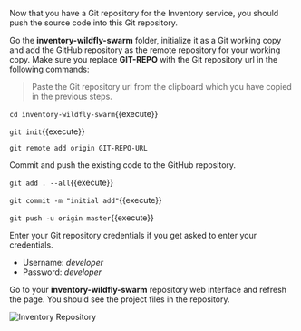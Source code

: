 Now that you have a Git repository for the Inventory service, you should push the 
source code into this Git repository.

Go the **inventory-wildfly-swarm** folder, initialize it as a Git working copy and add 
the GitHub repository as the remote repository for your working copy. Make sure you 
replace **GIT-REPO** with the Git repository url in the following commands:

> Paste the Git repository url from the clipboard which you have copied in the 
> previous steps. 

`cd inventory-wildfly-swarm`{{execute}}

`git init`{{execute}}

`git remote add origin GIT-REPO-URL`

Commit and push the existing code to the GitHub repository.

`git add . --all`{{execute}}

`git commit -m "initial add"`{{execute}}

`git push -u origin master`{{execute}}


Enter your Git repository credentials if you get asked to enter your credentials. 
* Username: *developer*
* Password: *developer*

Go to your **inventory-wildfly-swarm** repository web interface and refresh the page. You should 
see the project files in the repository.

![Inventory Repository](https://raw.githubusercontent.com/openshift-roadshow/cloud-native-katacoda/master/assets/cd-gogs-inventory-repo.png)